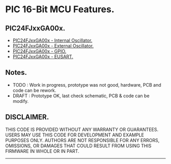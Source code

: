 # PIC 16-Bit MCU Features.

## PIC24FJxxGA00x.

- [PIC24FJxxGA00x - Internal Oscillator.](./pic24fjxxga00x/intosc.md)
- [PIC24FJxxGA00x - External Oscillator.](./pic24fjxxga00x/extosc.md)
- [PIC24FJxxGA00x - GPIO.](./pic24fjxxga00x/gpio.md)
- [PIC24FJxxGA00x - EUSART.](./pic24fjxxga00x/eusart.md)

## Notes.

- TODO : Work in progress, prototype was not good, hardware, PCB and code can be rework.
- DRAFT : Prototype OK, last check schematic, PCB & code can be modify.

## DISCLAIMER.

THIS CODE IS PROVIDED WITHOUT ANY WARRANTY OR GUARANTEES.
USERS MAY USE THIS CODE FOR DEVELOPMENT AND EXAMPLE PURPOSES ONLY.
AUTHORS ARE NOT RESPONSIBLE FOR ANY ERRORS, OMISSIONS, OR DAMAGES THAT COULD
RESULT FROM USING THIS FIRMWARE IN WHOLE OR IN PART.

---